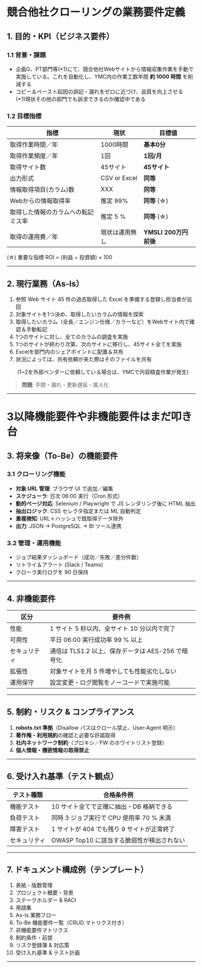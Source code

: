 # 競合他社クローリングの業務要件定義

## 1. 目的・KPI（ビジネス要件）

### 1.1 背景・課題
- 企画G、PT部門等(*1)にて、競合他社Webサイトから情報収集作業を手動で実施している。これを自動化し、YMC内の作業工数年間 **約 1000 時間** を削減する  
- コピー＆ペースト起因の誤記・漏れをゼロに近づけ、品質を向上させる  
(*1)現状その他の部門でも訴求できるのか確認中である

### 1.2 目標指標

| 指標                | 現状     | 目標値          |
|---------------------|----------|-----------------|
| 取得作業時間／年     | 1000時間   | **基本0分**   |
| 取得作業頻度／年     | 1回   | **1回/月**   |
| 取得サイト数     | 45サイト   | **45サイト**   |
| 出力形式     | CSV or Excel   | **同等**   |
| 情報取得項目(カラム)数     | XXX  | **同等**   |
| Webからの情報取得率     | 推定 99%   | **同等** (☆)|
| 取得した情報のカラムへの転記ミス率     | 推定 5 % | **同等** (☆) |
| 取得の運用費／年     | 現状は運用無し  | **YMSLI 200万円前後** | 

(☆) 重要な指標
ROI = (利益 ÷ 投資額) × 100

---

## 2. 現行業務（As-Is）

1. 参照 Web サイト 45 件の過去取得した Excel を準備する登録し担当者が巡回
2. 対象サイトを1つ決め、取得したいカラムの情報を探索  
3. 取得したいカラム（全長／エンジン仕様／カラーなど）をWebサイト内で確認＆手動転記
4. 1つのサイトに対し、全てのカラムの調査を実施
5. 1つのサイトが終わり次第、次のサイトに移行し、45サイト全てを実施
6. Excelを部門内のシェアポイントに配置＆共有
7. 状況によっては、共有依頼が来た際はそのファイルを共有

&emsp;&emsp;(1~2を外部ベンダーに依頼している場合は、YMCで内容精査作業が発生)

> **問題**: 手間・漏れ・更新遅延・属人化

---
# 3以降機能要件や非機能要件はまだ叩き台



## 3. 将来像（To-Be）の機能要件

### 3.1 クローリング機能
- **対象 URL 管理**: ブラウザ UI で追加／編集  
- **スケジューラ**: 日次 06:00 実行（Cron 形式）  
- **動的ページ対応**: Selenium / Playwright で JS レンダリング後に HTML 抽出  
- **抽出ロジック**: CSS セレクタ指定または ML 自動判定  
- **重複検知**: URL＋ハッシュで既取得データ除外  
- **出力**: JSON → PostgreSQL → BI ツール連携  

### 3.2 管理・運用機能
- ジョブ結果ダッシュボード（成功／失敗／差分件数）  
- リトライ＆アラート (Slack / Teams)  
- クローラ実行ログを 90 日保持  

---

## 4. 非機能要件

| 区分       | 要件例                                               |
|------------|------------------------------------------------------|
| 性能       | 1 サイト 5 秒以内、全サイト 10 分以内で完了           |
| 可用性     | 平日 06:00 実行成功率 99 % 以上                       |
| セキュリティ| 通信は TLS1.2 以上、保存データは AES-256 で暗号化     |
| 拡張性     | 対象サイトを月 5 件増やしても性能劣化しない           |
| 運用保守   | 設定変更・ログ閲覧をノーコードで実施可能             |

---

## 5. 制約・リスク & コンプライアンス

1. **robots.txt 準拠**（Disallow パスはクロール禁止、User-Agent 明示）  
2. **著作権・利用規約**の確認と必要な許諾取得  
3. **社内ネットワーク制約**（プロキシ／FW のホワイトリスト登録）  
4. **個人情報・機密情報の取得禁止**  

---

## 6. 受け入れ基準（テスト観点）

| テスト種類   | 合格条件例 |
|-------------|-----------|
| 機能テスト   | 10 サイト全てで正確に抽出・DB 格納できる |
| 負荷テスト   | 同時 3 ジョブ実行で CPU 使用率 70 % 未満 |
| 障害テスト   | 1 サイトが 404 でも残り 9 サイトが正常終了 |
| セキュリティ | OWASP Top10 に該当する脆弱性が検出されない |

---

## 7. ドキュメント構成例（テンプレート）

1. 表紙・版数管理  
2. プロジェクト概要・背景  
3. ステークホルダー & RACI  
4. 用語集  
5. As-Is 業務フロー  
6. To-Be 機能要件一覧（CRUD マトリクス付き）  
7. 非機能要件マトリクス  
8. 制約条件・前提  
9. リスク登録簿 & 対応策  
10. 受け入れ基準 & テスト計画  

---
